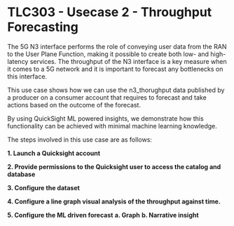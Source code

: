 # TLC303 - Usecase 2 - Throughput Forecasting

The 5G N3 interface performs the role of conveying user data from the RAN to the User Plane Function, making it possible to create both low- and high-latency services. The throughput of the N3 interface is a key measure when it comes to a 5G network and it is important to forecast any bottlenecks on this interface.

This use case shows how we can use the n3_thorughput data published by a producer on a consumer account that requires to forecast and take actions based on the outcome of the forecast.

By using QuickSight ML powered insights, we demonstrate how this functionality can be achieved with minimal machine learning knowledge.

The steps involved in this use case are as follows:

**1. Launch a Quicksight account**

**2. Provide permissions to the Quicksight user to access the catalog and database**

**3. Configure the dataset**

**4. Configure a line graph visual analysis of the throughput against time.**

**5. Configure the ML driven forecast**
  **a. Graph**
  **b. Narrative insight**
